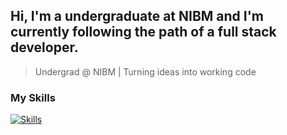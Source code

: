 ## Hi, I'm a undergraduate at NIBM and I'm currently following the path of a full stack developer.
> Undergrad @ NIBM | Turning ideas into working code

### My Skills
[![Skills](https://skills.syvixor.com/api/icons?i=csharp,c,java,sql,nodejs,mysql,php,c++,css,html)](https://github.com/syvixor/skills-icons)
